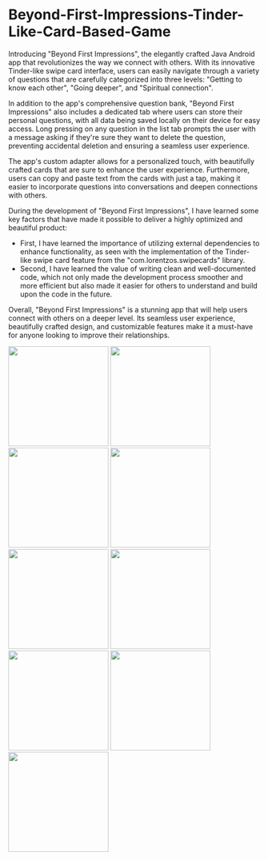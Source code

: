 # Beyond-First-Impressions-Tinder-Like-Card-Based-Game
Introducing "Beyond First Impressions", the elegantly crafted Java Android app that revolutionizes the way we connect with others. With its innovative Tinder-like swipe card interface, users can easily navigate through a variety of questions that are carefully categorized into three levels: "Getting to know each other", "Going deeper", and "Spiritual connection".

In addition to the app's comprehensive question bank, "Beyond First Impressions" also includes a dedicated tab where users can store their personal questions, with all data being saved locally on their device for easy access. Long pressing on any question in the list tab prompts the user with a message asking if they're sure they want to delete the question, preventing accidental deletion and ensuring a seamless user experience.

The app's custom adapter allows for a personalized touch, with beautifully crafted cards that are sure to enhance the user experience. Furthermore, users can copy and paste text from the cards with just a tap, making it easier to incorporate questions into conversations and deepen connections with others.

During the development of "Beyond First Impressions", I have learned some key factors that have made it possible to deliver a highly optimized and beautiful product:
- First, I have learned the importance of utilizing external dependencies to enhance functionality, as seen with the implementation of the Tinder-like swipe card feature from the "com.lorentzos.swipecards" library.
- Second, I have learned the value of writing clean and well-documented code, which not only made the development process smoother and more efficient but also made it easier for others to understand and build upon the code in the future.

Overall, "Beyond First Impressions" is a stunning app that will help users connect with others on a deeper level. Its seamless user experience, beautifully crafted design, and customizable features make it a must-have for anyone looking to improve their relationships.

<img src="https://user-images.githubusercontent.com/81863134/225308795-a4a5aae4-9583-481d-8bf8-0b5c14f8e5ca.png" width="200"> <img src="https://user-images.githubusercontent.com/81863134/225308872-6e24f0ad-2c38-4c28-9c48-05ab8144ed97.png" width="200"> <img src="https://user-images.githubusercontent.com/81863134/225309056-63ce00f8-f5c3-4e2e-b654-6de90ccfae2a.png" width="200"> <img src="https://user-images.githubusercontent.com/81863134/225309125-6a86e53d-2997-45ff-b964-957f4d6b133b.png" width="200"> <img src="https://user-images.githubusercontent.com/81863134/225309209-bf123e5a-f549-4613-8911-f879879933ba.png" width="200"> <img src="https://user-images.githubusercontent.com/81863134/225309257-422e71bb-ab21-4ecc-b77f-4d1ff9302350.png" width="200"> <img src="https://user-images.githubusercontent.com/81863134/225309322-a6a64c36-0f9d-48c1-a7b0-7ab5eb7c4156.png" width="200"> <img src="https://user-images.githubusercontent.com/81863134/225309362-1a3f93ca-bcf4-4e7e-a70d-3a23b863cc49.png" width="200"> <img src="https://user-images.githubusercontent.com/81863134/225309426-f6e64cc1-7e1b-4199-8a8d-bd0d4cf5643a.png" width="200">
